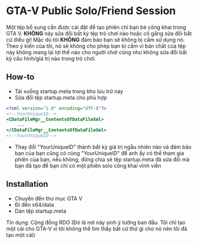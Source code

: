 # GTA-V Public Solo/Friend Session
Một tệp bổ sung cần được cài đặt để tạo phiên chỉ bạn bè công khai trong GTA V. **KHÔNG** này sửa đổi bất kỳ tệp trò chơi nào hoặc cố gắng sửa đổi bất cứ điều gì! Mặc dù tôi **KHÔNG** đảm bảo bạn sẽ không bị cấm sử dụng nó. Theo ý kiến ​​​​của tôi, nó sẽ không cho phép bạn bị cấm vì bản chất của tệp này không mang lại lợi thế nào cho người chơi cũng như không sửa đổi bất kỳ cấu hình/giá trị nào trong trò chơi.

## How-to

- Tải xuống startup.meta trong kho lưu trữ này
- Sửa đổi tệp startup.meta cho phù hợp
```xml
<?xml version="1.0" encoding="UTF-8"?>
<!--YourUniqueID-->
<CDataFileMgr__ContentsOfDataFileXml>
	...
</CDataFileMgr__ContentsOfDataFileXml>                     
<!--YourUniqueID-->
```
- Thay đổi "YourUniqueID" thành bất kỳ giá trị ngẫu nhiên nào và đảm bảo bạn của bạn cũng có cùng "YourUniqueID" để anh ấy có thể tham gia phiên của bạn, nếu không, đừng chia sẻ tệp startup.meta đã sửa đổi mà bạn đã tạo để bạn chỉ có một phiên solo công khai vĩnh viễn
## Installation

- Chuyển đến thư mục GTA V 
- Đi đến x64/data
- Dán tệp startup.meta

Tín dụng: Cộng đồng RDO (Đó là nơi nảy sinh ý tưởng ban đầu. Tôi chỉ tạo một cái cho GTA-V vì tôi không thể tìm thấy bất cứ thứ gì cho nó nên tôi đã tạo một cái)
